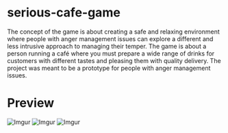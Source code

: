 # serious-cafe-game
The concept of the game is about creating a safe and relaxing environment where people with anger management issues can explore a different and less intrusive approach to managing their temper. The game is about a person running a café where you must prepare a wide range of drinks for customers with different tastes and pleasing them with quality delivery. The project was meant to be a prototype for people with anger management issues.

# Preview
![Imgur](https://i.imgur.com/4o4fQqb.jpg)
![Imgur](https://i.imgur.com/3vCxUlI.jpg)
![Imgur](https://i.imgur.com/rlRKNGN.jpg)
